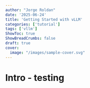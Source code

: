 ```yaml
---
author: "Jorge Roldan"
date: '2025-06-24'
title: 'Getting Started with vLLM'
categories: ['tutorial']
tags: ['vllm']
ShowToc: true
ShowBreadCrumbs: false
draft: true
cover:
  image: "/images/sample-cover.svg"
---
```


# Intro - testing